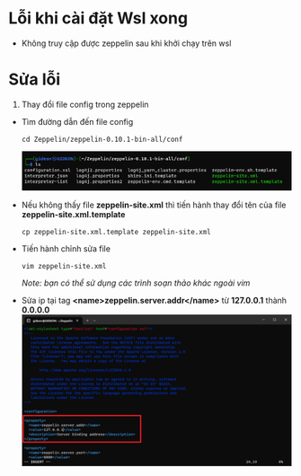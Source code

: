 # Lỗi khi cài đặt Wsl xong

- Không truy cập được zeppelin sau khi khởi chạy trên wsl

# Sửa lỗi

1. Thay đổi file config trong zeppelin

- Tìm đường dẫn đến file config 
  
  ```` linux
  cd Zeppelin/zeppelin-0.10.1-bin-all/conf
  ````

  ![conflink](images/conflink.png)


- Nếu không thấy file **zeppelin-site.xml** thì tiến hành thay đổi tên của file **zeppelin-site.xml.template**
  
  ````linux
  cp zeppelin-site.xml.template zeppelin-site.xml
  ````

- Tiến hành chỉnh sửa file
  
  ````linux
  vim zeppelin-site.xml
  ````
  *Note: bạn có thể sử dụng các trình soạn thảo khác ngoài vim*

- Sửa ip tại tag **\<name\>zeppelin.server.addr\</name\>** từ **127.0.0.1** thành **0.0.0.0**
  ![address](images/address.png)